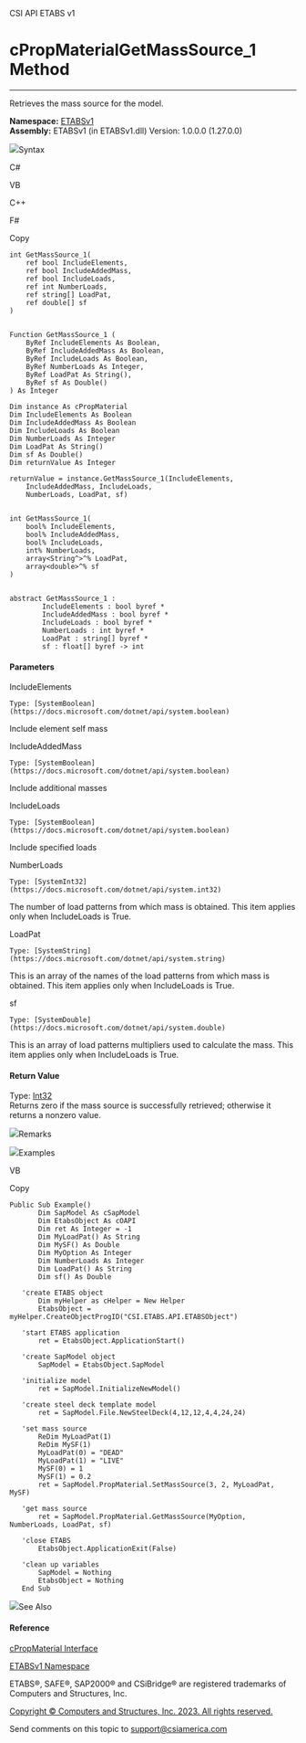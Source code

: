 ﻿

CSI API ETABS v1

# cPropMaterialGetMassSource_1 Method  
  
---  
  
Retrieves the mass source for the model.

**Namespace:** [ETABSv1](2780f1b8-2033-5289-2298-1cdb2a7508d9.htm)  
**Assembly:** ETABSv1 (in ETABSv1.dll) Version: 1.0.0.0 (1.27.0.0)

![](../icons/SectionExpanded.png)Syntax

C#

VB

C++

F#

Copy

    
    
    int GetMassSource_1(
    	ref bool IncludeElements,
    	ref bool IncludeAddedMass,
    	ref bool IncludeLoads,
    	ref int NumberLoads,
    	ref string[] LoadPat,
    	ref double[] sf
    )
    
    
    Function GetMassSource_1 ( 
    	ByRef IncludeElements As Boolean,
    	ByRef IncludeAddedMass As Boolean,
    	ByRef IncludeLoads As Boolean,
    	ByRef NumberLoads As Integer,
    	ByRef LoadPat As String(),
    	ByRef sf As Double()
    ) As Integer
    
    Dim instance As cPropMaterial
    Dim IncludeElements As Boolean
    Dim IncludeAddedMass As Boolean
    Dim IncludeLoads As Boolean
    Dim NumberLoads As Integer
    Dim LoadPat As String()
    Dim sf As Double()
    Dim returnValue As Integer
    
    returnValue = instance.GetMassSource_1(IncludeElements, 
    	IncludeAddedMass, IncludeLoads, 
    	NumberLoads, LoadPat, sf)
    
    
    int GetMassSource_1(
    	bool% IncludeElements, 
    	bool% IncludeAddedMass, 
    	bool% IncludeLoads, 
    	int% NumberLoads, 
    	array<String^>^% LoadPat, 
    	array<double>^% sf
    )
    
    
    abstract GetMassSource_1 : 
            IncludeElements : bool byref * 
            IncludeAddedMass : bool byref * 
            IncludeLoads : bool byref * 
            NumberLoads : int byref * 
            LoadPat : string[] byref * 
            sf : float[] byref -> int 
    

#### Parameters

IncludeElements

    Type: [SystemBoolean](https://docs.microsoft.com/dotnet/api/system.boolean)  
Include element self mass

IncludeAddedMass

    Type: [SystemBoolean](https://docs.microsoft.com/dotnet/api/system.boolean)  
Include additional masses

IncludeLoads

    Type: [SystemBoolean](https://docs.microsoft.com/dotnet/api/system.boolean)  
Include specified loads

NumberLoads

    Type: [SystemInt32](https://docs.microsoft.com/dotnet/api/system.int32)  
The number of load patterns from which mass is obtained. This item applies
only when IncludeLoads is True.

LoadPat

    Type: [SystemString](https://docs.microsoft.com/dotnet/api/system.string)  
This is an array of the names of the load patterns from which mass is
obtained. This item applies only when IncludeLoads is True.

sf

    Type: [SystemDouble](https://docs.microsoft.com/dotnet/api/system.double)  
This is an array of load patterns multipliers used to calculate the mass. This
item applies only when IncludeLoads is True.

#### Return Value

Type: [Int32](https://docs.microsoft.com/dotnet/api/system.int32)  
Returns zero if the mass source is successfully retrieved; otherwise it
returns a nonzero value.

![](../icons/SectionExpanded.png)Remarks

![](../icons/SectionExpanded.png)Examples

VB

Copy

    
    
    Public Sub Example()
           Dim SapModel As cSapModel
           Dim EtabsObject As cOAPI
           Dim ret As Integer = -1
           Dim MyLoadPat() As String
           Dim MySF() As Double
           Dim MyOption As Integer
           Dim NumberLoads As Integer
           Dim LoadPat() As String
           Dim sf() As Double    
    
       'create ETABS object
           Dim myHelper as cHelper = New Helper
           EtabsObject = myHelper.CreateObjectProgID("CSI.ETABS.API.ETABSObject")
    
       'start ETABS application
           ret = EtabsObject.ApplicationStart()
    
       'create SapModel object
           SapModel = EtabsObject.SapModel
    
       'initialize model
           ret = SapModel.InitializeNewModel()
    
       'create steel deck template model
           ret = SapModel.File.NewSteelDeck(4,12,12,4,4,24,24)
    
       'set mass source
           ReDim MyLoadPat(1)
           ReDim MySF(1)
           MyLoadPat(0) = "DEAD"
           MyLoadPat(1) = "LIVE"
           MySF(0) = 1
           MySF(1) = 0.2
           ret = SapModel.PropMaterial.SetMassSource(3, 2, MyLoadPat, MySF)
    
       'get mass source
           ret = SapModel.PropMaterial.GetMassSource(MyOption, NumberLoads, LoadPat, sf)
    
       'close ETABS
           EtabsObject.ApplicationExit(False)
    
       'clean up variables
           SapModel = Nothing
           EtabsObject = Nothing
       End Sub

![](../icons/SectionExpanded.png)See Also

#### Reference

[cPropMaterial Interface](9c207615-6f75-9e34-741c-041d0b2ac537.htm)

[ETABSv1 Namespace](2780f1b8-2033-5289-2298-1cdb2a7508d9.htm)

ETABS®, SAFE®, SAP2000® and CSiBridge® are registered trademarks of Computers
and Structures, Inc.  

[Copyright © Computers and Structures, Inc. 2023. All rights
reserved.](http://www.csiamerica.com)

Send comments on this topic to
[support@csiamerica.com](mailto:support%40csiamerica.com?Subject=CSI%20API%20ETABS%20v1)

